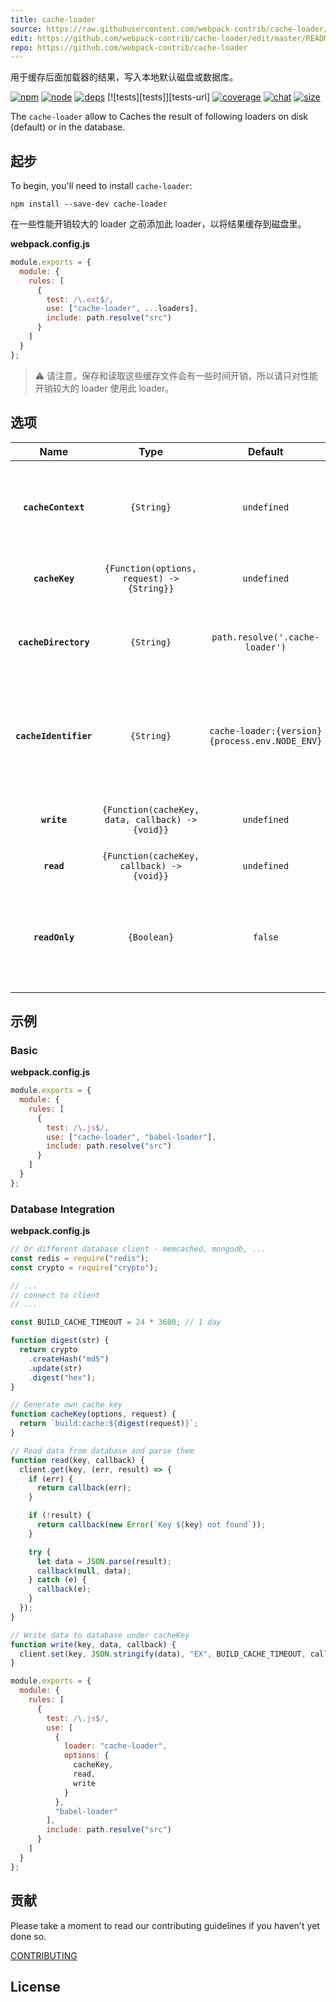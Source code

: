 ```yaml
---
title: cache-loader
source: https://raw.githubusercontent.com/webpack-contrib/cache-loader/master/README.md
edit: https://github.com/webpack-contrib/cache-loader/edit/master/README.md
repo: https://github.com/webpack-contrib/cache-loader
---
```


用于缓存后面加载器的结果，写入本地默认磁盘或数据库。


[![npm][npm]][npm-url]
[![node][node]][node-url]
[![deps][deps]][deps-url]
[![tests][tests]][tests-url]
[![coverage][cover]][cover-url]
[![chat][chat]][chat-url]
[![size][size]][size-url]



The `cache-loader` allow to Caches the result of following loaders on disk (default) or in the database.

## 起步

To begin, you'll need to install `cache-loader`:

```console
npm install --save-dev cache-loader
```

在一些性能开销较大的 loader 之前添加此 loader，以将结果缓存到磁盘里。

**webpack.config.js**

```js
module.exports = {
  module: {
    rules: [
      {
        test: /\.ext$/,
        use: ["cache-loader", ...loaders],
        include: path.resolve("src")
      }
    ]
  }
};
```

> ⚠️ 请注意，保存和读取这些缓存文件会有一些时间开销，所以请只对性能开销较大的 loader 使用此 loader。

## 选项

|         Name          |                       Type                       |                     Default                     | Description                                                                          |
| :-------------------: | :----------------------------------------------: | :---------------------------------------------: | :----------------------------------------------------------------------------------- |
|  **`cacheContext`**   |                    `{String}`                    |                   `undefined`                   | 允许重写默认缓存上下文，然后生成相应路径。默认情况下，使用绝对路径                   |
|    **`cacheKey`**     |    `{Function(options, request) -> {String}}`    |                   `undefined`                   | 允许重写默认缓存密钥生成器                                                           |
| **`cacheDirectory`**  |                    `{String}`                    |         `path.resolve('.cache-loader')`         | 提供应存储（用于默认读/写实现）缓存项的缓存目录                                      |
| **`cacheIdentifier`** |                    `{String}`                    | `cache-loader:{version} {process.env.NODE_ENV}` | 提供用于生成哈希值的无效标识符。可以为（用于默认读/写实现的）加载器添加额外依赖项。  |
|      **`write`**      | `{Function(cacheKey, data, callback) -> {void}}` |                   `undefined`                   | 允许重写默认写入缓存数据 (e.g. Redis, memcached)                                     |
|      **`read`**       |    `{Function(cacheKey, callback) -> {void}}`    |                   `undefined`                   | 允许重写默认读取缓存数据                                                             |
|    **`readOnly`**     |                   `{Boolean}`                    |                     `false`                     | 允许重写默认值并将缓存设为只读（对于某些只从缓存中读取，不希望更新缓存的环境很有用） |

## 示例

### Basic

**webpack.config.js**

```js
module.exports = {
  module: {
    rules: [
      {
        test: /\.js$/,
        use: ["cache-loader", "babel-loader"],
        include: path.resolve("src")
      }
    ]
  }
};
```

### Database Integration

**webpack.config.js**

```js
// Or different database client - memcached, mongodb, ...
const redis = require("redis");
const crypto = require("crypto");

// ...
// connect to client
// ...

const BUILD_CACHE_TIMEOUT = 24 * 3600; // 1 day

function digest(str) {
  return crypto
    .createHash("md5")
    .update(str)
    .digest("hex");
}

// Generate own cache key
function cacheKey(options, request) {
  return `build:cache:${digest(request)}`;
}

// Read data from database and parse them
function read(key, callback) {
  client.get(key, (err, result) => {
    if (err) {
      return callback(err);
    }

    if (!result) {
      return callback(new Error(`Key ${key} not found`));
    }

    try {
      let data = JSON.parse(result);
      callback(null, data);
    } catch (e) {
      callback(e);
    }
  });
}

// Write data to database under cacheKey
function write(key, data, callback) {
  client.set(key, JSON.stringify(data), "EX", BUILD_CACHE_TIMEOUT, callback);
}

module.exports = {
  module: {
    rules: [
      {
        test: /\.js$/,
        use: [
          {
            loader: "cache-loader",
            options: {
              cacheKey,
              read,
              write
            }
          },
          "babel-loader"
        ],
        include: path.resolve("src")
      }
    ]
  }
};
```

## 贡献

Please take a moment to read our contributing guidelines if you haven't yet done so.

[CONTRIBUTING](https://raw.githubusercontent.com/webpack-contrib/cache-loader/master/.github/CONTRIBUTING.md)

## License

[npm]: https://img.shields.io/npm/v/cache-loader.svg
[npm-url]: https://npmjs.com/package/cache-loader
[node]: https://img.shields.io/node/v/cache-loader.svg
[node-url]: https://nodejs.org
[deps]: https://david-dm.org/webpack-contrib/cache-loader.svg
[deps-url]: https://david-dm.org/webpack-contrib/cache-loader
[chat]: https://img.shields.io/badge/gitter-webpack%2Fwebpack-brightgreen.svg
[chat-url]: https://gitter.im/webpack/webpack
[test]: http://img.shields.io/travis/webpack-contrib/cache-loader.svg
[test-url]: https://travis-ci.org/webpack-contrib/cache-loader
[cover]: https://codecov.io/gh/webpack-contrib/cache-loader/branch/master/graph/badge.svg
[cover-url]: https://codecov.io/gh/webpack-contrib/cache-loader
[chat]: https://badges.gitter.im/webpack/webpack.svg
[chat-url]: https://gitter.im/webpack/webpack
[size]: https://packagephobia.now.sh/badge?p=cache-loader
[size-url]: https://packagephobia.now.sh/result?p=cache-loader
